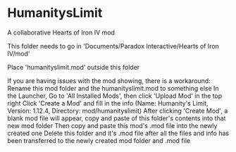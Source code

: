 # HumanitysLimit
 A collaborative Hearts of Iron IV mod

This folder needs to go in 
	'Documents/Paradox Interactive/Hearts of Iron IV/mod'

Place 'humanityslimit.mod' outside this folder

If you are having issues with the mod showing, there is a workaround: 
Rename this mod folder and the humanityslimit.mod to something else
In the Launcher, Go to 'All Installed Mods', then click 'Upload Mod' in the top right
Click 'Create a Mod' and fill in the info (Name: Humanity's Limit, Version: 1.12.4, Directory: mod/humanityslimit)
After clicking 'Create Mod', a blank mod file will appear, copy and paste of this folder's contents into that new mod folder
Then copy and paste this mod's .mod file into the newly created one
Delete this folder and it's .mod file after all the files and info has been transferred to the newly created mod folder and .mod file

